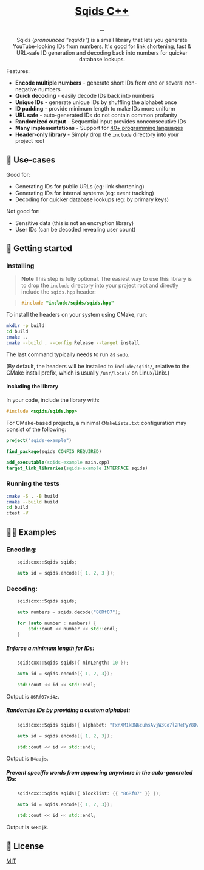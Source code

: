 <a href="https://sqids.org/cpp">
  <h1 align="center">Sqids C++</h1>
</a>

<p align="center">
  <a href="https://github.com/sqids/sqids-cpp/actions/workflows/cmake.yml">
    <img alt="" src="https://github.com/sqids/sqids-cpp/actions/workflows/cmake.yml/badge.svg" />
  </a>
  <a href="https://opensource.org/licenses/MIT">
    <img alt="" src="https://img.shields.io/badge/license-MIT-yellow.svg" />
  </a>
  <a href="https://isocpp.org">
    <img alt="" src="https://img.shields.io/badge/language-C%2B%2B11-blue.svg" />
  </a>
  <a href="https://cmake.org/">
    <img alt="" src="https://img.shields.io/badge/build-CMake-orange" />
  </a>
</p>

<p align="center">
  Sqids (<em>pronounced "squids"</em>) is a small library that lets you generate YouTube-looking IDs from numbers. It's good for link shortening, fast & URL-safe ID generation and decoding back into numbers for quicker database lookups.
</p>

Features:

- **Encode multiple numbers** - generate short IDs from one or several non-negative numbers
- **Quick decoding** - easily decode IDs back into numbers
- **Unique IDs** - generate unique IDs by shuffling the alphabet once
- **ID padding** - provide minimum length to make IDs more uniform
- **URL safe** - auto-generated IDs do not contain common profanity
- **Randomized output** - Sequential input provides nonconsecutive IDs
- **Many implementations** - Support for [40+ programming languages](https://sqids.org/)
- **Header-only library** - Simply drop the `include` directory into your project root

## 🧰 Use-cases

Good for:

- Generating IDs for public URLs (eg: link shortening)
- Generating IDs for internal systems (eg: event tracking)
- Decoding for quicker database lookups (eg: by primary keys)

Not good for:

- Sensitive data (this is not an encryption library)
- User IDs (can be decoded revealing user count)

## 🚀 Getting started

### Installing

> **Note**
> This step is fully optional. The easiest way to use this library is to drop the `include` directory into your project root and directly include the `sqids.hpp` header:

> ```cpp
> #include "include/sqids/sqids.hpp"
> ```

To install the headers on your system using CMake, run:

```bash
mkdir -p build
cd build
cmake ..
cmake --build . --config Release --target install
```

The last command typically needs to run as `sudo`.

(By default, the headers will be installed to `include/sqids/`, relative to the CMake install prefix, which is usually `/usr/local/` on Linux/Unix.) 

#### Including the library

In your code, include the library with:

```cpp
#include <sqids/sqids.hpp>
```

For CMake-based projects, a minimal `CMakeLists.txt` configuration may consist of the following:

```cmake
project("sqids-example")

find_package(sqids CONFIG REQUIRED)

add_executable(sqids-example main.cpp)
target_link_libraries(sqids-example INTERFACE sqids)
```

### Running the tests

```bash
cmake -S . -B build 
cmake --build build
cd build 
ctest -V
```

## 👩‍💻 Examples

### Encoding:

```cpp
    sqidscxx::Sqids sqids;

    auto id = sqids.encode({ 1, 2, 3 });
```

### Decoding:

```cpp
    sqidscxx::Sqids sqids;

    auto numbers = sqids.decode("86Rf07");

    for (auto number : numbers) {
        std::cout << number << std::endl;
    }
```

##### Enforce a *minimum* length for IDs:

```cpp
    sqidscxx::Sqids sqids({ minLength: 10 });

    auto id = sqids.encode({ 1, 2, 3});

    std::cout << id << std::endl;
```

Output is `86Rf07xd4z`.

##### Randomize IDs by providing a custom alphabet:

```cpp
    sqidscxx::Sqids sqids({ alphabet: "FxnXM1kBN6cuhsAvjW3Co7l2RePyY8DwaU04Tzt9fHQrqSVKdpimLGIJOgb5ZE" });

    auto id = sqids.encode({ 1, 2, 3});

    std::cout << id << std::endl;
```

Output is `B4aajs`.

##### Prevent specific words from appearing anywhere in the auto-generated IDs:

```cpp
    sqidscxx::Sqids sqids({ blocklist: {{ "86Rf07" }} });

    auto id = sqids.encode({ 1, 2, 3});

    std::cout << id << std::endl;
```

Output is `se8ojk`.

## 📝 License

[MIT](LICENSE)
